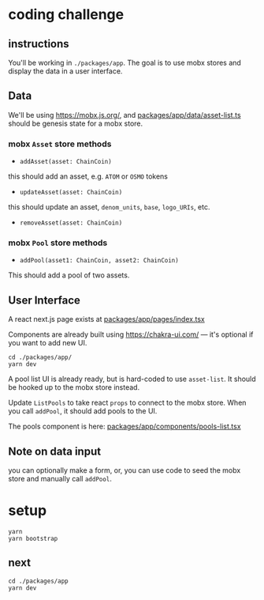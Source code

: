 # coding challenge

## instructions

You'll be working in `./packages/app`. The goal is to use mobx stores and display the data in a user interface.
## Data

We'll be using https://mobx.js.org/, and [packages/app/data/asset-list.ts](packages/app/data/asset-list.ts) should be genesis state for a mobx store. 

### mobx `Asset` store methods

* `addAsset(asset: ChainCoin)`

this should add an asset, e.g. `ATOM` or `OSMO` tokens

* `updateAsset(asset: ChainCoin)`

this should update an asset, `denom_units`, `base`, `logo_URIs`, etc.

* `removeAsset(asset: ChainCoin)`

### mobx `Pool` store methods

* `addPool(asset1: ChainCoin, asset2: ChainCoin)` 

This should add a pool of two assets. 

## User Interface

A react next.js page exists at [packages/app/pages/index.tsx](packages/app/pages/index.tsx)

Components are already built using https://chakra-ui.com/ — it's optional if you want to add new UI.

```
cd ./packages/app/
yarn dev
```

A pool list UI is already ready, but is hard-coded to use `asset-list`. It should be hooked up to the mobx store instead.


Update `ListPools` to take react `props` to connect to the mobx store. When you call `addPool`, it should add pools to the UI. 

The pools component is here: [packages/app/components/pools-list.tsx](packages/app/components/pools-list.tsx)

## Note on data input

you can optionally make a form, or, you can use code to seed the mobx store and manually call `addPool`.

# setup

```
yarn
yarn bootstrap
```

## next

```
cd ./packages/app
yarn dev
```
